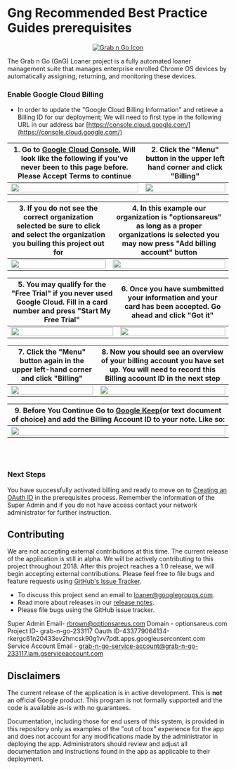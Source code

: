 <!-- mdformat off(GitHub header) -->
Gng Recommended Best Practice Guides prerequisites
======
<!-- mdformat on -->

<p align="center">
  <a href="#grabngo--">
    <img src="https://storage.googleapis.com/gngloaners/gnglogo.png" alt="Grab n Go Icon" />
  </a>
</p>



The Grab n Go (GnG) Loaner project is a fully automated loaner management suite
that manages enterprise enrolled Chrome OS devices by automatically assigning,
returning, and monitoring these devices.

### Enable Google Cloud Billing
*	In order to update the "Google Cloud Billing Information" and retireve a Billing ID for our deployment; 
We will need to first type in the following URL in our address bar [https://console.cloud.google.com/](https://console.cloud.google.com/)


**1.**	Go to [Google Cloud Console.](https://console.cloud.google.com/) Will look like the following if you've never been to this page before. Please Accept Terms to continue      |**2.**  Click the "Menu" button in the upper left hand corner and click "Billing"
:-------------------------:|:-------------------------:
<a href="https://storage.googleapis.com/gngloaner-compwalkt/Comprehensive%20Walkthrough/Billing%20Info%20Addtion/JPG/pic2.jpg"><img src="https://storage.googleapis.com/gngloaner-compwalkt/Comprehensive%20Walkthrough/Billing%20Info%20Addtion/JPG/pic2-50%25.jpg" style="width:100%"/></a> |  <a href="https://storage.googleapis.com/gngloaner-compwalkt/Comprehensive%20Walkthrough/Billing%20Info%20Addtion/JPG/pic3.jpg"><img src="https://storage.googleapis.com/gngloaner-compwalkt/Comprehensive%20Walkthrough/Billing%20Info%20Addtion/JPG/pic3-50%25.jpg" style="width:100%"/></a>

 
**3.**	If you do not see the correct organization selected be sure to click and select the organization you builing this project out for        |**4.**  In this example our organization is "optionsareus" as long as a proper organizations is selected you may now press "Add billing account" button
:-------------------------:|:-------------------------:
<a href="https://storage.googleapis.com/gngloaner-compwalkt/Comprehensive%20Walkthrough/Billing%20Info%20Addtion/JPG/pic4-1.jpg"><img src="https://storage.googleapis.com/gngloaner-compwalkt/Comprehensive%20Walkthrough/Billing%20Info%20Addtion/JPG/pic4-50-1%25.jpg" style="width:100%"/></a> |  <a href="https://storage.googleapis.com/gngloaner-compwalkt/Comprehensive%20Walkthrough/Billing%20Info%20Addtion/JPG/pic4.jpg"><img src="https://storage.googleapis.com/gngloaner-compwalkt/Comprehensive%20Walkthrough/Billing%20Info%20Addtion/JPG/pic4-50%25.jpg" style="width:100%"/></a>


**5.**	You may qualify for the "Free Trial" if you never used Google Cloud. Fill in a card number and press "Start My Free Trial"        |**6.**  Once you have sumbmitted your information and your card has been accepted. Go ahead and click "Got it"
:-------------------------:|:-------------------------:
 <a href="https://storage.googleapis.com/gngloaner-compwalkt/Comprehensive%20Walkthrough/Billing%20Info%20Addtion/JPG/pic5.jpg"><img src="https://storage.googleapis.com/gngloaner-compwalkt/Comprehensive%20Walkthrough/Billing%20Info%20Addtion/JPG/pic5-50%25.jpg" style="width:100%"/></a> |  <a href="https://storage.googleapis.com/gngloaner-compwalkt/Comprehensive%20Walkthrough/Billing%20Info%20Addtion/JPG/pic6.jpg"><img src="https://storage.googleapis.com/gngloaner-compwalkt/Comprehensive%20Walkthrough/Billing%20Info%20Addtion/JPG/pic6-50%25.jpg" style="width:100%"/></a>
 
 
 
 **7.**	Click the "Menu" button again in the upper left-hand corner and click "Billing"      |**8.**  Now you should see an overview of your billing account you have set up. You will need to record this Billing account ID in the next step
:-------------------------:|:-------------------------:
<a href="https://storage.googleapis.com/gngloaner-compwalkt/Comprehensive%20Walkthrough/Billing%20Info%20Addtion/JPG/pic3.jpg"><img src="https://storage.googleapis.com/gngloaner-compwalkt/Comprehensive%20Walkthrough/Billing%20Info%20Addtion/JPG/pic3-50%25.jpg" style="width:100%"/></a> |  <a href="https://storage.googleapis.com/gngloaner-compwalkt/Comprehensive%20Walkthrough/Billing%20Info%20Addtion/JPG/pic7.jpg"><img src="https://storage.googleapis.com/gngloaner-compwalkt/Comprehensive%20Walkthrough/Billing%20Info%20Addtion/JPG/pic7-50%25.jpg" style="width:100%"/></a> 



**9.**	**Before You Continue** Go to [Google Keep](https://keep.google.com/u/0/)(or text document of choice) and add the Billing Account ID to your note. Like so: |
:-------------------------:|
<a href="https://storage.googleapis.com/gngloaner-compwalkt/Comprehensive%20Walkthrough/Keep%20Notes/Billing%20Info.jpg"><img src="https://storage.googleapis.com/gngloaner-compwalkt/Comprehensive%20Walkthrough/Keep%20Notes/Billing%20Info.jpg" style="width:100%"/></a> | 


<br></br>

### Next Steps
You have successfully activated billing and ready to move on to [Creating an OAuth ID](https://github.com/chromegng/ManualWalkthrough/tree/master/docs/deployment/prerequisites/oauthid)
in the prerequisites process. Remember the information of the Super Admin and if you do not have access contact your 
network administrator for further instruction. 

## Contributing

We are not accepting external contributions at this time. The current release of
the application is still in alpha. We will be actively contributing to this
project throughout 2018. After this project reaches a 1.0 release, we will begin
accepting external contributions. Please feel free to file bugs and feature
requests using [GitHub's Issue
Tracker](https://github.com/google/loaner/issues).

* To discuss this project send an email to loaner@googlegroups.com.
* Read more about releases in our [release notes](docs/release_notes.md).
* Please file bugs using the GitHub issue tracker.


Super Admin Email- rbrown@optionsareus.com
Domain - optionsareus.com
Project ID- grab-n-go-233117
Oauth ID-433779064134-rkergc61n20433ev2hmcsk90g1vv7pdt.apps.googleusercontent.com
Service Account Email - grab-n-go-service-account@grab-n-go-233117.iam.gserviceaccount.com

## Disclaimers

The current release of the application is in active development.
This is **not** an official Google product. This program is not formally
supported and the code is available as-is with no guarantees.

Documentation, including those for end users of this system, is provided in this
repository only as examples of the "out of box" experience for the app and does
not account for any modifications made by the administrator in deploying the
app. Administrators should review and adjust all documentation and instructions
found in the app as applicable to their deployment.
